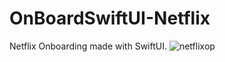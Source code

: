 # OnBoardSwiftUI-Netflix
Netflix Onboarding made with SwiftUI.
![netflixop](https://user-images.githubusercontent.com/70090469/146218250-5178ce0c-ee9f-4efe-9b97-9b54c02d95ff.png)
